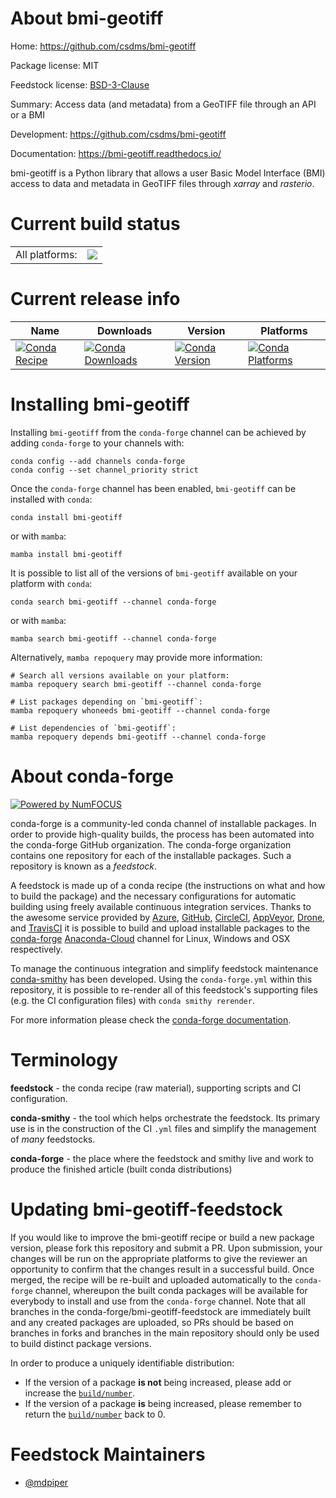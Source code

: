 About bmi-geotiff
=================

Home: https://github.com/csdms/bmi-geotiff

Package license: MIT

Feedstock license: [BSD-3-Clause](https://github.com/conda-forge/bmi-geotiff-feedstock/blob/main/LICENSE.txt)

Summary: Access data (and metadata) from a GeoTIFF file through an API or a BMI


Development: https://github.com/csdms/bmi-geotiff

Documentation: https://bmi-geotiff.readthedocs.io/

bmi-geotiff is a Python library that allows a user Basic Model Interface
(BMI) access to data and metadata in GeoTIFF files through *xarray* and
*rasterio*.


Current build status
====================


<table><tr><td>All platforms:</td>
    <td>
      <a href="https://dev.azure.com/conda-forge/feedstock-builds/_build/latest?definitionId=12565&branchName=main">
        <img src="https://dev.azure.com/conda-forge/feedstock-builds/_apis/build/status/bmi-geotiff-feedstock?branchName=main">
      </a>
    </td>
  </tr>
</table>

Current release info
====================

| Name | Downloads | Version | Platforms |
| --- | --- | --- | --- |
| [![Conda Recipe](https://img.shields.io/badge/recipe-bmi--geotiff-green.svg)](https://anaconda.org/conda-forge/bmi-geotiff) | [![Conda Downloads](https://img.shields.io/conda/dn/conda-forge/bmi-geotiff.svg)](https://anaconda.org/conda-forge/bmi-geotiff) | [![Conda Version](https://img.shields.io/conda/vn/conda-forge/bmi-geotiff.svg)](https://anaconda.org/conda-forge/bmi-geotiff) | [![Conda Platforms](https://img.shields.io/conda/pn/conda-forge/bmi-geotiff.svg)](https://anaconda.org/conda-forge/bmi-geotiff) |

Installing bmi-geotiff
======================

Installing `bmi-geotiff` from the `conda-forge` channel can be achieved by adding `conda-forge` to your channels with:

```
conda config --add channels conda-forge
conda config --set channel_priority strict
```

Once the `conda-forge` channel has been enabled, `bmi-geotiff` can be installed with `conda`:

```
conda install bmi-geotiff
```

or with `mamba`:

```
mamba install bmi-geotiff
```

It is possible to list all of the versions of `bmi-geotiff` available on your platform with `conda`:

```
conda search bmi-geotiff --channel conda-forge
```

or with `mamba`:

```
mamba search bmi-geotiff --channel conda-forge
```

Alternatively, `mamba repoquery` may provide more information:

```
# Search all versions available on your platform:
mamba repoquery search bmi-geotiff --channel conda-forge

# List packages depending on `bmi-geotiff`:
mamba repoquery whoneeds bmi-geotiff --channel conda-forge

# List dependencies of `bmi-geotiff`:
mamba repoquery depends bmi-geotiff --channel conda-forge
```


About conda-forge
=================

[![Powered by
NumFOCUS](https://img.shields.io/badge/powered%20by-NumFOCUS-orange.svg?style=flat&colorA=E1523D&colorB=007D8A)](https://numfocus.org)

conda-forge is a community-led conda channel of installable packages.
In order to provide high-quality builds, the process has been automated into the
conda-forge GitHub organization. The conda-forge organization contains one repository
for each of the installable packages. Such a repository is known as a *feedstock*.

A feedstock is made up of a conda recipe (the instructions on what and how to build
the package) and the necessary configurations for automatic building using freely
available continuous integration services. Thanks to the awesome service provided by
[Azure](https://azure.microsoft.com/en-us/services/devops/), [GitHub](https://github.com/),
[CircleCI](https://circleci.com/), [AppVeyor](https://www.appveyor.com/),
[Drone](https://cloud.drone.io/welcome), and [TravisCI](https://travis-ci.com/)
it is possible to build and upload installable packages to the
[conda-forge](https://anaconda.org/conda-forge) [Anaconda-Cloud](https://anaconda.org/)
channel for Linux, Windows and OSX respectively.

To manage the continuous integration and simplify feedstock maintenance
[conda-smithy](https://github.com/conda-forge/conda-smithy) has been developed.
Using the ``conda-forge.yml`` within this repository, it is possible to re-render all of
this feedstock's supporting files (e.g. the CI configuration files) with ``conda smithy rerender``.

For more information please check the [conda-forge documentation](https://conda-forge.org/docs/).

Terminology
===========

**feedstock** - the conda recipe (raw material), supporting scripts and CI configuration.

**conda-smithy** - the tool which helps orchestrate the feedstock.
                   Its primary use is in the construction of the CI ``.yml`` files
                   and simplify the management of *many* feedstocks.

**conda-forge** - the place where the feedstock and smithy live and work to
                  produce the finished article (built conda distributions)


Updating bmi-geotiff-feedstock
==============================

If you would like to improve the bmi-geotiff recipe or build a new
package version, please fork this repository and submit a PR. Upon submission,
your changes will be run on the appropriate platforms to give the reviewer an
opportunity to confirm that the changes result in a successful build. Once
merged, the recipe will be re-built and uploaded automatically to the
`conda-forge` channel, whereupon the built conda packages will be available for
everybody to install and use from the `conda-forge` channel.
Note that all branches in the conda-forge/bmi-geotiff-feedstock are
immediately built and any created packages are uploaded, so PRs should be based
on branches in forks and branches in the main repository should only be used to
build distinct package versions.

In order to produce a uniquely identifiable distribution:
 * If the version of a package **is not** being increased, please add or increase
   the [``build/number``](https://docs.conda.io/projects/conda-build/en/latest/resources/define-metadata.html#build-number-and-string).
 * If the version of a package **is** being increased, please remember to return
   the [``build/number``](https://docs.conda.io/projects/conda-build/en/latest/resources/define-metadata.html#build-number-and-string)
   back to 0.

Feedstock Maintainers
=====================

* [@mdpiper](https://github.com/mdpiper/)

